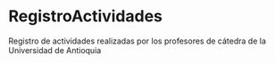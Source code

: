 # RegistroActividades
Registro de actividades realizadas por los profesores de cátedra de la Universidad de Antioquia

